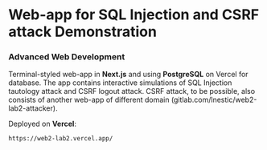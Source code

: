 # Web-app for SQL Injection and CSRF attack Demonstration
### Advanced Web Development

Terminal-styled web-app in **Next.js** and using **PostgreSQL** on Vercel for database.
The app contains interactive simulations of SQL Injection tautology attack and CSRF logout attack.
CSRF attack, to be possible, also consists of another web-app of different domain (gitlab.com/lnestic/web2-lab2-attacker).

Deployed on **Vercel**:
```
https://web2-lab2.vercel.app/
```
